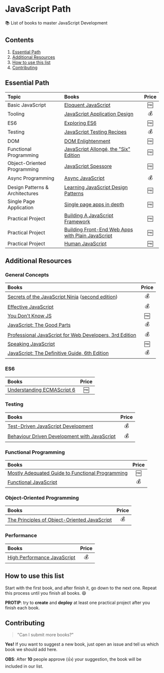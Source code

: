 # JavaScript Path

:books: List of books to master JavaScript Development

## Contents

1. [Essential Path](#essential-path)
1. [Additional Resources](#additional-resources)
1. [How to use this list](#how-to-use-this-list)
1. [Contributing](#contributing)

## Essential Path

Topic | Books | Price
:-- | :-- | :--:
Basic JavaScript | [Eloquent JavaScript](http://eloquentjavascript.net/) | :free:
Tooling | [JavaScript Application Design](https://www.manning.com/books/javascript-application-design) | :moneybag:
ES6 | [Exploring ES6](http://exploringjs.com/es6/) | :free:
Testing | [JavaScript Testing Recipes](http://jstesting.jcoglan.com/) | :moneybag:
DOM | [DOM Enlightenment](http://domenlightenment.com/) | :free:
Functional Programming | [JavaScript Allongé, the "Six" Edition](https://leanpub.com/javascriptallongesix/read) | :free:
Object-Oriented Programming | [JavaScript Spessore](https://leanpub.com/javascript-spessore/read) | :free:
Async Programming | [Async JavaScript](https://pragprog.com/book/tbajs/async-javascript) | :moneybag:
Design Patterns & Architectures | [Learning JavaScript Design Patterns](http://www.addyosmani.com/resources/essentialjsdesignpatterns/book/) | :free:
Single Page Application |[Single page apps in depth](http://singlepageappbook.com/) | :free:
Practical Project | [Building A JavaScript Framework](https://s3.amazonaws.com/dailyjs/files/build-a-javascript-framework.pdf) | :free:
Practical Project | [Building Front-End Web Apps with Plain JavaScript](https://oxygen.informatik.tu-cottbus.de/webeng/JsFrontendApp/book/) | :free:
Practical Project | [Human JavaScript](http://read.humanjavascript.com/) | :free:

## Additional Resources

### General Concepts

Books | Price
:-- | :--:
[Secrets of the JavaScript Ninja](https://www.manning.com/books/secrets-of-the-javascript-ninja) ([second edition](https://www.manning.com/books/secrets-of-the-javascript-ninja-second-edition)) | :moneybag:
[Effective JavaScript](http://effectivejs.com/) | :moneybag:
[You Don't Know JS](https://github.com/getify/You-Dont-Know-JS) | :free:
[JavaScript: The Good Parts](http://shop.oreilly.com/product/9780596517748.do) | :moneybag:
[Professional JavaScript for Web Developers, 3rd Edition](http://www.wrox.com/WileyCDA/WroxTitle/Professional-JavaScript-for-Web-Developers-3rd-Edition.productCd-1118222199.html) | :moneybag:
[Speaking JavaScript](http://speakingjs.com/es5/) | :free:
[JavaScript: The Definitive Guide, 6th Edition](http://shop.oreilly.com/product/9780596805531.do) | :moneybag:

### ES6

Books | Price
:-- | :--:
[Understanding ECMAScript 6](https://leanpub.com/understandinges6/read/) | :free:

### Testing

Books | Price
:-- | :--:
[Test-Driven JavaScript Development](http://tddjs.com/) | :moneybag:
[Behaviour Driven Development with JavaScript](http://www.amazon.com/Behaviour-Driven-Development-JavaScript-introduction-ebook/dp/B00CYMN3J2) | :moneybag:

### Functional Programming

Books | Price
:-- | :--:
[Mostly Adequated Guide to Functional Programming](https://drboolean.gitbooks.io/mostly-adequate-guide/) | :free:
[Functional JavaScript](http://shop.oreilly.com/product/0636920028857.do) | :moneybag:

### Object-Oriented Programming

Books | Price
:-- | :--:
[The Principles of Object-Oriented JavaScript](http://shop.oreilly.com/product/9781593275402.do) | :moneybag:

### Performance

Books | Price
:-- | :--:
[High Performance JavaScript](http://shop.oreilly.com/product/9780596802806.do) | :moneybag:

## How to use this list

Start with the first book, and after finish it, go down to the next one. Repeat this process until you finish all books. :smile:

**PROTIP**: try to **create** and **deploy** at least one practical project after you finish each book.

## Contributing

> "Can I submit more books?"

**Yes!** If you want to suggest a new book, just open an issue and tell us which book we should add here.

**OBS**: After **10** people approve (:+1:) your suggestion, the book will be included in our list.
